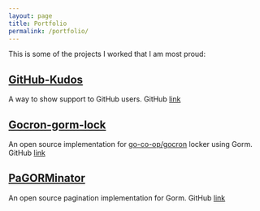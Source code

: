 ```yaml
---
layout: page
title: Portfolio
permalink: /portfolio/
---
```


This is some of the projects I worked that I am most proud:

## [GitHub-Kudos](https://github.com/manuelarte/github-kudos-template)

A way to show support to GitHub users. GitHub [link](https://github.com/manuelarte/github-kudos-template)

## [Gocron-gorm-lock](https://github.com/go-co-op/gocron-gorm-lock)

An open source implementation for [go-co-op/gocron](https://github.com/go-co-op/gocron) locker using Gorm. GitHub [link](https://github.com/go-co-op/gocron-gorm-lock)

## [PaGORMinator](https://github.com/manuelarte/pagorminator)

An open source pagination implementation for Gorm. GitHub [link](https://github.com/manuelarte/pagorminator)